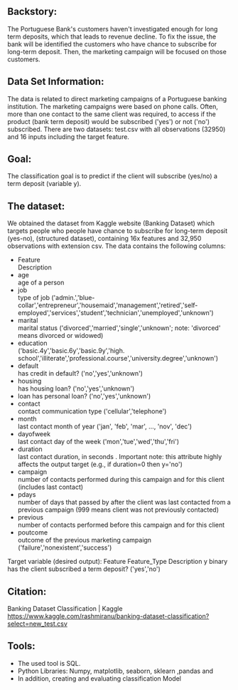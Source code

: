 ## Backstory:
  The Portuguese Bank's customers haven't investigated enough for long term deposits, which that leads to revenue decline. To fix the issue, the bank will be identified the customers who have chance to subscribe for long-term deposit. Then, the marketing campaign will be focused on those customers. 

## Data Set Information:
  The data is related to direct marketing campaigns of a Portuguese banking institution. The marketing campaigns were based on phone calls. Often, more than one contact to the same client was required, to access if the product (bank term deposit) would be subscribed ('yes') or not ('no') subscribed.
There are two datasets: test.csv with all observations (32950) and 16 inputs including the target feature. 


## Goal: 
 The classification goal is to predict if the client will subscribe (yes/no) a term deposit (variable y).



## The dataset:
   We obtained the dataset from Kaggle website (Banking Dataset) which targets people who people have chance to subscribe for long-term deposit (yes-no), (structured dataset), containing 16x features and 32,950 observations with extension csv. The data contains the following columns:




- Feature  
Description
- age  
age of a person
- job  
type of job ('admin.','blue-collar','entrepreneur','housemaid','management','retired','self-employed','services','student','technician','unemployed','unknown')
- marital  
marital status ('divorced','married','single','unknown'; note: 'divorced' means divorced or widowed)
- education  
('basic.4y','basic.6y','basic.9y','high. school','illiterate','professional.course','university.degree','unknown')
- default  
has credit in default? ('no','yes','unknown')
- housing  
has housing loan? ('no','yes','unknown')
- loan 
has personal loan? ('no','yes','unknown')
- contact  
contact communication type ('cellular','telephone')
- month  
last contact month of year ('jan', 'feb', 'mar', …, 'nov', 'dec')
- dayofweek  
last contact day of the week ('mon','tue','wed','thu','fri')
- duration  
last contact duration, in seconds . Important note: this attribute highly affects the output target (e.g., if duration=0 then y='no')
- campaign  
number of contacts performed during this campaign and for this client (includes last contact)
- pdays  
number of days that passed by after the client was last contacted from a previous campaign (999 means client was not previously contacted)
- previous  
number of contacts performed before this campaign and for this client
- poutcome  
outcome of the previous marketing campaign ('failure','nonexistent','success')

Target variable (desired output):
Feature  Feature_Type  Description
y  binary  has the client subscribed a term deposit? ('yes','no')

## Citation:
   Banking Dataset Classification | Kaggle
   https://www.kaggle.com/rashmiranu/banking-dataset-classification?select=new_test.csv

## Tools:
-   The used tool is SQL.
-   Python Libraries: Numpy, matplotlib, seaborn, sklearn ,pandas and 
-   In addition, creating and evaluating classification  Model
